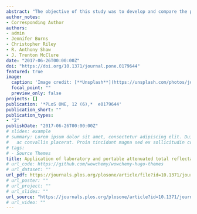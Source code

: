 ```yaml
---
abstract: "The objective of this study was to develop and compare the performance of laboratory grade and portable attenuated total reflectance infrared (ATR-IR) spectroscopic approaches in combination with partial least squares regression (PLSR) for the rapid quantification of alpaca serum IgG concentration, and the identification of low IgG (<1000 mg/dL), which is consistent with the diagnosis of failure of transfer of passive immunity (FTPI) in neonates. Serum samples (n = 175) collected from privately owned, healthy alpacas were tested by the reference method of radial immunodiffusion (RID) assay, and laboratory grade and portable ATR-IR spectrometers. Various pre-processing strategies were applied to the ATR-IR spectra that were linked to corresponding RID-IgG concentrations, and then randomly split into two sets: calibration (training) and test sets. PLSR was applied to the calibration set and calibration models were developed, and the test set was used to assess the accuracy of the analytical method. For the test set, the Pearson correlation coefficients between the IgG measured by RID and predicted by both laboratory grade and portable ATR-IR spectrometers was 0.91. The average differences between reference serum IgG concentrations and the two IR-based methods were 120.5 mg/dL and 71 mg/dL for the laboratory and portable ATR-IR-based assays, respectively. Adopting an IgG concentration <1000 mg/dL as the cut-point for FTPI cases, the sensitivity, specificity, and accuracy for identifying serum samples below this cut point by laboratory ATR-IR assay were 86, 100 and 98%, respectively (within the entire data set). Corresponding values for the portable ATR-IR assay were 95, 99 and 99%, respectively. These results suggest that the two different ATR-IR assays performed similarly for rapid qualitative evaluation of alpaca serum IgG and for diagnosis of IgG <1000 mg/dL, the portable ATR-IR spectrometer performed slightly better, and provides more flexibility for potential application in the field."
author_notes:
- Corresponding Author
authors:
- admin
- Jennifer Burns
- Christopher Riley
- R. Anthony Shaw
- J. Trenton McClure
date: "2017-06-26T00:00:00Z"
doi: "https://doi.org/10.1371/journal.pone.0179644"
featured: true
image:
  caption: 'Image credit: [**Unsplash**](https://unsplash.com/photos/jdD8gXaTZsc)'
  focal_point: ""
  preview_only: false
projects: []
publication: '*PLoS ONE, 12 (6),*  e0179644'
publication_short: ""
publication_types:
- "2"
publishDate: "2017-06-26T00:00:00Z"
# slides: example
# summary: Lorem ipsum dolor sit amet, consectetur adipiscing elit. Duis posuere tellus
#   ac convallis placerat. Proin tincidunt magna sed ex sollicitudin condimentum.
# tags:
# - Source Themes
title: Application of laboratory and portable attenuated total reflectance infrared spectroscopic approaches for rapid quantification of alpaca serum immunoglobulin G
# url_code: https://github.com/wowchemy/wowchemy-hugo-themes
# url_dataset: ""
url_pdf: https://journals.plos.org/plosone/article/file?id=10.1371/journal.pone.0179644&type=printable
# url_poster: ""
# url_project: ""
# url_slides: ""
url_source: "https://journals.plos.org/plosone/article?id=10.1371/journal.pone.0179644"
# url_video: ""
---
```

